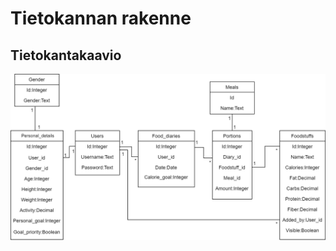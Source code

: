 # Tietokannan rakenne

## Tietokantakaavio

<img src="https://github.com/mlkulmala/tsoha-FoodDiary/blob/master/documentation/images/database.png" width="600">

